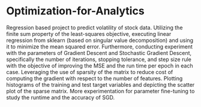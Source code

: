 # Optimization-for-Analytics

Regression based project to predict volatility of stock data.
Utilizing the finite sum property of the least-squares objective, executing linear regression from sklearn (based on singular value decomposition) and using it to minimize the mean squared error.
Furthermore, conducting experiment with the parameters of Gradient Descent and Stochastic Gradient Descent, specifically the number of iterations, stopping tolerance, and step size rule with the objective of improving the MSE and the run time per epoch in each case.
Leveraging the use of sparsity of the matrix to reduce cost of computing the gradient with respect to the number of features.
Plotting histograms of the training and test target variables and depicting the scatter plot of the sparse matrix.
More experimentation for parameter fine-tuning to study the runtime and the accuracy of SGD.
